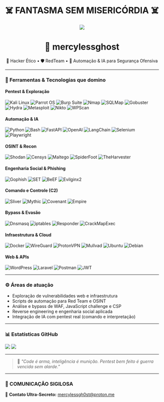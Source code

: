 <h1 align="center">☠️ FANTASMA SEM MISERICÓRDIA ☠️</h1>

<p align="center">
  <img src="https://i.giphy.com/media/v1.Y2lkPTc5MGI3NjExM21oNnM0NzloNDllMDI4cDExMmllcW9jZDluZm1kZDR0YzlhYXU1dyZlcD12MV9pbnRlcm5hbF9naWZfYnlfaWQmY3Q9Zw/3og0ILLVvPp8d64Jd6/giphy.gif">
</p>

<h1 align="center">👾 mercylessghost</h1>

<p align="center">
  🧠 Hacker Ético • 🛡️ RedTeam • 🤖 Automação & IA para Segurança Ofensiva
</p>

---

### 🧰 Ferramentas & Tecnologias que domino

####  Pentest & Exploração
![Kali Linux](https://img.shields.io/badge/Kali_Linux-557C94?style=flat-square&logo=kalilinux&logoColor=white)
![Parrot OS](https://img.shields.io/badge/Parrot_OS-1f1f1f?style=flat-square&logo=parrot-security)
![Burp Suite](https://img.shields.io/badge/Burp_Suite-orange?style=flat-square)
![Nmap](https://img.shields.io/badge/Nmap-004688?style=flat-square)
![SQLMap](https://img.shields.io/badge/SQLMap-red?style=flat-square)
![Gobuster](https://img.shields.io/badge/Gobuster-yellow?style=flat-square)
![Hydra](https://img.shields.io/badge/Hydra-green?style=flat-square)
![Metasploit](https://img.shields.io/badge/Metasploit-black?style=flat-square)
![Nikto](https://img.shields.io/badge/Nikto-grey?style=flat-square)
![WPScan](https://img.shields.io/badge/WPScan-00598C?style=flat-square)

####  Automação & IA
![Python](https://img.shields.io/badge/Python-14354C?style=flat-square&logo=python)
![Bash](https://img.shields.io/badge/Bash-121011?style=flat-square&logo=gnu-bash)
![FastAPI](https://img.shields.io/badge/FastAPI-009688?style=flat-square)
![OpenAI](https://img.shields.io/badge/OpenAI-000000?style=flat-square&logo=openai)
![LangChain](https://img.shields.io/badge/LangChain-2A2A2A?style=flat-square)
![Selenium](https://img.shields.io/badge/Selenium-43B02A?style=flat-square&logo=selenium)
![Playwright](https://img.shields.io/badge/Playwright-black?style=flat-square&logo=playwright)

####  OSINT & Recon
![Shodan](https://img.shields.io/badge/Shodan-red?style=flat-square)
![Censys](https://img.shields.io/badge/Censys-blue?style=flat-square)
![Maltego](https://img.shields.io/badge/Maltego-3B1F94?style=flat-square)
![SpiderFoot](https://img.shields.io/badge/SpiderFoot-darkred?style=flat-square)
![TheHarvester](https://img.shields.io/badge/TheHarvester-007ACC?style=flat-square)

####  Engenharia Social & Phishing
![Gophish](https://img.shields.io/badge/GoPhish-7B3F00?style=flat-square)
![SET](https://img.shields.io/badge/Social_Engineering_Toolkit-grey?style=flat-square)
![BeEF](https://img.shields.io/badge/BeEF-red?style=flat-square)
![Evilginx2](https://img.shields.io/badge/Evilginx2-000000?style=flat-square)

####  Comando e Controle (C2)
![Sliver](https://img.shields.io/badge/Sliver-303030?style=flat-square)
![Mythic](https://img.shields.io/badge/Mythic-purple?style=flat-square)
![Covenant](https://img.shields.io/badge/Covenant-990000?style=flat-square)
![Empire](https://img.shields.io/badge/Empire-000000?style=flat-square)

####  Bypass & Evasão
![Dnsmasq](https://img.shields.io/badge/DNSmasq-orange?style=flat-square)
![iptables](https://img.shields.io/badge/IPTables-grey?style=flat-square)
![Responder](https://img.shields.io/badge/Responder-darkgreen?style=flat-square)
![CrackMapExec](https://img.shields.io/badge/CrackMapExec-black?style=flat-square)

####  Infraestrutura & Cloud
![Docker](https://img.shields.io/badge/Docker-0db7ed?style=flat-square&logo=docker)
![WireGuard](https://img.shields.io/badge/WireGuard-88171A?style=flat-square)
![ProtonVPN](https://img.shields.io/badge/ProtonVPN-8B89CC?style=flat-square)
![Mullvad](https://img.shields.io/badge/Mullvad-yellow?style=flat-square)
![Ubuntu](https://img.shields.io/badge/Ubuntu-E95420?style=flat-square&logo=ubuntu)
![Debian](https://img.shields.io/badge/Debian-A81D33?style=flat-square&logo=debian)

####  Web & APIs
![WordPress](https://img.shields.io/badge/WordPress-21759b?style=flat-square&logo=wordpress)
![Laravel](https://img.shields.io/badge/Laravel-FF2D20?style=flat-square&logo=laravel)
![Postman](https://img.shields.io/badge/Postman-FF6C37?style=flat-square&logo=postman)
![JWT](https://img.shields.io/badge/JWT-000000?style=flat-square&logo=json-web-tokens)

---

### ⚙️ Áreas de atuação

- Exploração de vulnerabilidades web e infraestrutura
- Scripts de automação para Red Team e OSINT
- Análise e bypass de WAF, JavaScript challenge e CSP
- Reverse engineering e engenharia social aplicada
- Integração de IA com pentest real (comando e interpretação)

---

### 📊 Estatísticas GitHub

<img src="https://github-readme-stats.vercel.app/api?username=mercilessgh0st&show_icons=true&theme=radical" />
<img src="https://github-readme-streak-stats.herokuapp.com?user=mercilessgh0st&theme=radical" />

---

> 💬 *"Code é arma, inteligência é munição. Pentest bem feito é guerra vencida sem alarde."*

---



### 🔗 COMUNICAÇÃO SIGILOSA

📧 **Contato Ultra-Secreto:** [mercylessgh0st@proton.me](mailto:mercylessgh0st@proton.me)

